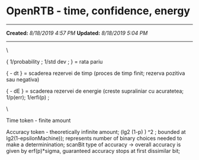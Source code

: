 OpenRTB - time, confidence, energy
==================================

  -------------- ---------------------
  **Created:**   *8/18/2019 4:57 PM*
  **Updated:**   *8/18/2019 5:04 PM*
  -------------- ---------------------

\

{ 1/probability ; 1/std dev ; } = rata pariu

{ - dt } = scaderea rezervei de timp (proces de timp finit; rezerva
pozitiva sau negativa)

{ - dE } = scaderea rezervei de energie (creste supraliniar cu
acuratetea; 1/p(err); 1/erfi(p) ; 

\

Time token - finite amount

Accuracy token - theoretically infinite amount; (lg2 (1-p) ) \^2 ;
bounded at lg2(1-epsilonMachine)); represents number of binary choices
needed to make a determinination; scanBit type of accuracy -\> overall
accuracy is given by erf(p)\*sigma, guaranteed accuracy stops at first
dissimilar bit;

 

